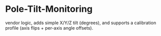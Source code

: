 # Pole-Tilt-Monitoring
vendor logic, adds simple X/Y/Z tilt (degrees), and supports a calibration profile (axis flips + per-axis angle offsets).
